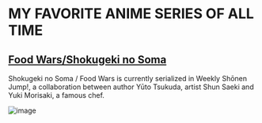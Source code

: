 # MY FAVORITE ANIME SERIES OF ALL TIME
## [Food Wars/Shokugeki no Soma](https://shokugekinosoma.fandom.com/wiki/Shokugeki_no_Soma_Wiki)
Shokugeki no Soma / Food Wars is currently serialized in Weekly Shōnen Jump!, a collaboration between author Yūto Tsukuda, artist Shun Saeki and Yuki Morisaki, a famous chef.

![image](https://github.com/tinezthedev/app-dev/assets/127572614/14104a4f-8886-4267-9497-722b3beb8c37)


